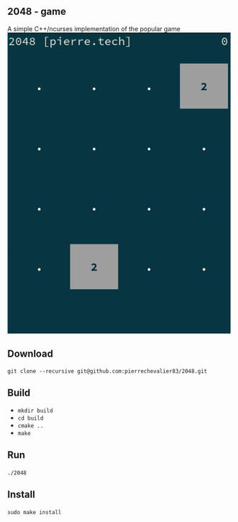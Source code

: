 2048 - game
-----------
A simple C++/ncurses implementation of the popular game
![alt tag](https://raw.githubusercontent.com/pierrechevalier83/2048/master/demo.gif)

Download
--------
`git clone --recursive git@github.com:pierrechevalier83/2048.git`

Build
-----
- `mkdir build`
- `cd build`
- `cmake ..`
- `make`

Run
---
`./2048`

Install
---
`sudo make install`

